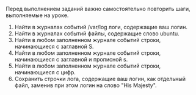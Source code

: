 Перед выполнением заданий важно самостоятельно повторить шаги, выполняемые на уроке.

1) Найти в журналах событий /var/log логи, содержащие ваш логин.
2) Найти в журналах событий файлы, содержащие слово ubuntu.
3) Найти в любом заполненном журнале событий строки, начинающиеся с заглавной S.
4) Найти в любом заполненном журнале событий строки, начинающиеся с заглавной и прописной s.
5) Найти в любом заполненном журнале событий строки, начинающиеся с цифр.
6) Сохранить строчки лога, содержащие ваш логин, как отдельный файл, заменив при этом логин на слово "His Majesty".